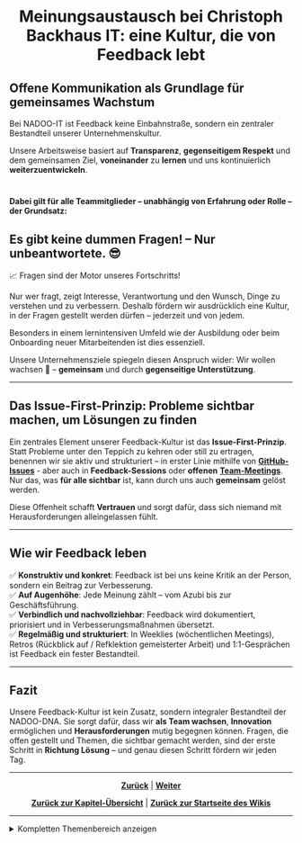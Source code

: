 # <p align="center">Meinungsaustausch bei Christoph Backhaus IT: eine Kultur, die von Feedback lebt</p>

## Offene Kommunikation als Grundlage für gemeinsames Wachstum

Bei NADOO-IT ist Feedback keine Einbahnstraße, sondern ein zentraler Bestandteil unserer Unternehmenskultur.

Unsere Arbeitsweise basiert auf **Transparenz**, **gegenseitigem Respekt** und dem gemeinsamen Ziel, **voneinander** zu **lernen** und uns kontinuierlich **weiterzuentwickeln**.

#

**Dabei gilt für alle Teammitglieder – unabhängig von Erfahrung oder Rolle – der Grundsatz:**

## Es gibt keine dummen Fragen! – Nur unbeantwortete. 😎

📈 Fragen sind der Motor unseres Fortschritts!

Nur wer fragt, zeigt Interesse, Verantwortung und den Wunsch, Dinge zu verstehen und zu verbessern. Deshalb fördern wir ausdrücklich eine Kultur, in der Fragen gestellt werden dürfen – jederzeit und von jedem.

Besonders in einem lernintensiven Umfeld wie der Ausbildung oder beim Onboarding neuer Mitarbeitenden ist dies essenziell.

Unsere Unternehmensziele spiegeln diesen Anspruch wider: Wir wollen wachsen 🌱 – **gemeinsam** und durch **gegenseitige Unterstützung**.

---

## Das Issue-First-Prinzip: Probleme sichtbar machen, um Lösungen zu finden

Ein zentrales Element unserer Feedback-Kultur ist das **Issue-First-Prinzip**. Statt Probleme unter den Teppich zu kehren oder still zu ertragen, benennen wir sie aktiv und strukturiert – in erster Linie mithilfe von [**GitHub-Issues**](/docs/04-tools/01-github/04-issues/README.md) - aber auch in **Feedback-Sessions** oder **offenen** [**Team-Meetings**](/docs/03-meetings/README.md).
Nur das, was **für alle sichtbar** ist, kann durch uns auch **gemeinsam** gelöst werden.

Diese Offenheit schafft **Vertrauen** und sorgt dafür, dass sich niemand mit Herausforderungen alleingelassen fühlt.

--- 

## Wie wir Feedback leben

✅ **Konstruktiv und konkret**: Feedback ist bei uns keine Kritik an der Person, sondern ein Beitrag zur Verbesserung. <br>
✅ **Auf Augenhöhe**: Jede Meinung zählt – vom Azubi bis zur Geschäftsführung. <br>
✅ **Verbindlich und nachvollziehbar**: Feedback wird dokumentiert, priorisiert und in Verbesserungsmaßnahmen übersetzt. <br>
✅ **Regelmäßig und strukturiert**: In Weeklies (wöchentlichen Meetings), Retros (Rückblick auf / Refklektion gemeisterter Arbeit) und 1:1-Gesprächen ist Feedback ein fester Bestandteil. <br>

---

## Fazit

Unsere Feedback-Kultur ist kein Zusatz, sondern integraler Bestandteil der NADOO-DNA. Sie sorgt dafür, dass wir **als Team wachsen**, **Innovation** ermöglichen und **Herausforderungen** mutig begegnen können. Fragen, die offen gestellt und Themen, die sichtbar gemacht werden, sind der erste Schritt in **Richtung Lösung** – und genau diesen Schritt fördern wir jeden Tag.

---

<p align="center">
<a href="/docs/01-organisation/08-firmenphilosophie/01-verhaltensregeln/README.md"><strong>Zurück</strong></a> |
<a href="/docs/01-organisation/08-firmenphilosophie/03-kaizen/README.md"><strong>Weiter</strong></a>
</p>

<p align="center">
<a href="/docs/01-organisation/08-firmenphilosophie/README.md/#dieses-thema-beinhaltet-folgende-kapitel"><strong>Zurück zur Kapitel-Übersicht</strong></a> | <a href="/docs/00-willkommen/README.md"><strong>Zurück zur Startseite des Wikis</strong></a>
</p>

---

<details>
<summary>Kompletten Themenbereich anzeigen</summary>
<br>

🟦 [**Du befindest dich im Themenbereich: Organisation und Rahmenbedingungen**](/docs/01-organisation/README.md)

---

  &nbsp;&nbsp;🔹 [Arbeitszeit und Pausen](docs/01-organisation/01-arbeits_und_pausenzeiten/README.md) <br>
  &nbsp;&nbsp;🔹 [Erfassung deiner Arbeits- und Pausenzeiten mit dem NADOO-Launchpad](docs/01-organisation/02-zeiterfassung/README.md) <br>
#
📄 [zum Thema **Zeit- und Ausbildungsnachweise:**](docs/01-organisation/03-zeit_und_ausbildungsnachweise/README.md) <br>

  &nbsp;&nbsp;🔹 [Beispiele für Ausbildungs- und Zeitnachweise](docs/01-organisation/02-zeit_und_ausbildungsnachweise/01-beispiele/README.md) <br>
  &nbsp;&nbsp;🔹 [Dateibenennungsrichtlinien](docs/01-organisation/02-zeit_und_ausbildungsnachweise/02-dateibenennung/README.md) <br>
  &nbsp;&nbsp;🔹 [Überprüfung der Dateinamen](/docs/01-organisation/02-zeit_und_ausbildungsnachweise/03-ueberpruefung/README.md) <br>
#
  &nbsp;&nbsp;🔹 [Regelungungen für Urlaub und Freistellungen](docs/01-organisation/04-urlaub/README.md) <br>
  &nbsp;&nbsp;🔹 [Ablauf bei Krankmeldungen](docs/01-organisation/05-krankmeldungen/README.md) <br>
  &nbsp;&nbsp;🔹 [Gesetzliche Regelungen zu Mutterschutz und Elternzeit](/docs/01-organisation/06-mutterschutz_und_elternzeit/README.md) <br>
  &nbsp;&nbsp;🔹 [Umgang mit Unternehmensdaten bei Christoph Backhaus IT — Sicherheit und Vertraulichkeit als oberste Priorität](/docs/01-organisation/07-datenschutz/README.md) <br>
  #
📄 [zum Thema **Umgang und Kultur bei Christoph Backhaus IT — unsere Firmenphilosophien:**](docs/01-organisation/03-zeit_und_ausbildungsnachweise/README.md) <br>

  &nbsp;&nbsp;🔹 [Unsere Verhaltensregeln](/docs/01-organisation/08-firmenphilosophie/01-verhaltensregeln/README.md) <br>
  &nbsp;&nbsp;🔹 [Meinungsaustausch bei Christoph Backhaus IT: eine Kultur, die von Feedback lebt](/docs/01-organisation/08-firmenphilosophie/02-feedback-kultur/README.md) <br>
  &nbsp;&nbsp;🔹 [KAIZEN bei Christoph Backhaus IT: eine Kultur der kontinuierlichen Verbesserung](/docs/01-organisation/08-firmenphilosophie/03-kaizen/README.md) <br>

</details>